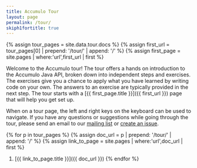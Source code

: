 ```yaml
---
title: Accumulo Tour
layout: page
permalink: /tour/
skiph1fortitle: true
---
```


{% assign tour_pages = site.data.tour.docs %}
{% assign first_url = tour_pages[0] | prepend: '/tour/' | append: '/' %}
{% assign first_page = site.pages | where:'url',first_url | first %}

Welcome to the Accumulo tour! The tour offers a hands on introduction to the Accumulo Java API, broken down into
independent steps and exercises. The exercises give you a chance to apply what you have learned by writing code on your
own. The answers to an exercise are typically provided in the next step.  The tour starts with a 
[{{ first_page.title }}]({{ first_url }}) page that will help you get set up.

When on a tour page, the left and right keys on the keyboard can be used to navigate. If you have any questions
or suggestions while going through the tour, please send an email to our [mailing list][mlist]
or [create an issue][issue].

{% for p in tour_pages %}
  {% assign doc_url = p | prepend: '/tour/' | append: '/' %}
  {% assign link_to_page = site.pages | where:'url',doc_url | first %}
  1. [{{ link_to_page.title }}]({{ doc_url }})
{% endfor %}

[mlist]: /mailing_list/
[issue]: https://issues.apache.org/jira/projects/ACCUMULO
